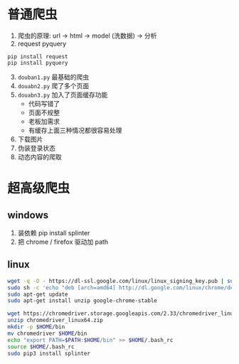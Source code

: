 # 普通爬虫

1. 爬虫的原理: url -> html -> model (洗数据) -> 分析
2. request pyquery
```
pip install request
pip install pyquery
``` 
3. `douban1.py` 最基础的爬虫
4. `douabn2.py` 爬了多个页面
5. `douabn3.py` 加入了页面缓存功能
    - 代码写错了
    - 页面不规整
    - 老板加需求
    - 有缓存上面三种情况都很容易处理
6. 下载图片
7. 伪装登录状态
8. 动态内容的爬取


# 超高级爬虫

## windows
1. 装依赖 pip install splinter
2. 把 chrome / firefox 驱动加 path

## linux

```bash
wget -q -O - https://dl-ssl.google.com/linux/linux_signing_key.pub | sudo apt-key add - 
sudo sh -c 'echo "deb [arch=amd64] http://dl.google.com/linux/chrome/deb/ stable main" >> /etc/apt/sources.list.d/google.list'
sudo apt-get update 
sudo apt-get install unzip google-chrome-stable

wget https://chromedriver.storage.googleapis.com/2.33/chromedriver_linux64.zip
unzip chromedriver_linux64.zip
mkdir -p $HOME/bin
mv chromedriver $HOME/bin
echo "export PATH=$PATH:$HOME/bin" >> $HOME/.bash_rc
source $HOME/.bash_rc
sudo pip3 install splinter
```
